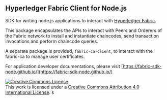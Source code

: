 ## Hyperledger Fabric Client for Node.js

SDK for writing node.js applications to interact with [Hyperledger Fabric](http://hyperledger-fabric.readthedocs.io/en/latest/).

This package encapsulates the APIs to interact with Peers and Orderers of the Fabric network to install and instantiate chaincodes, send transaction invocations and perform chaincode queries. 

A separate package is provided, `fabric-ca-client`, to interact with the fabric-ca to manage user certificates.

For application developer documentations, please visit [https://fabric-sdk-node.github.io/](https://fabric-sdk-node.github.io/)

<a rel="license" href="http://creativecommons.org/licenses/by/4.0/"><img alt="Creative Commons License" style="border-width:0" src="https://i.creativecommons.org/l/by/4.0/88x31.png" /></a><br />This work is licensed under a <a rel="license" href="http://creativecommons.org/licenses/by/4.0/">Creative Commons Attribution 4.0 International License</a>.
s
